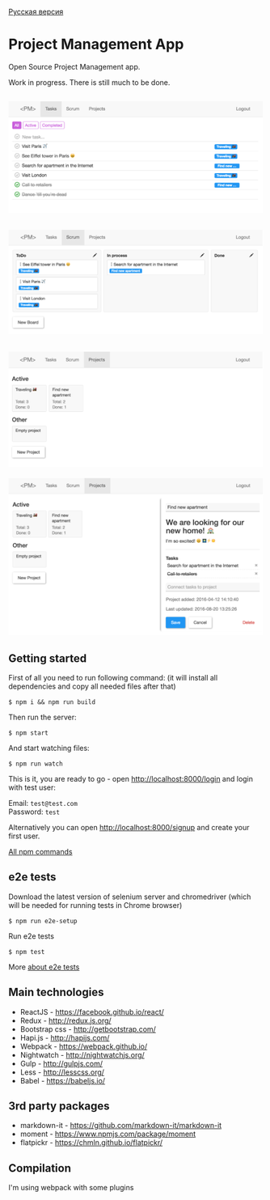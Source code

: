 [Русская версия](readme-ru.md)

# Project Management App

Open Source Project Management app.

Work in progress. There is still much to be done.

![alt tag](img/tasks.png)
---
![alt tag](img/scrum.png)
---
![alt tag](img/projects.png)
---
![alt tag](img/projects-open.png)

## Getting started

First of all you need to run following command:
(it will install all dependencies and copy all needed files after that)

```
$ npm i && npm run build
```

Then run the server:

```
$ npm start
```

And start watching files:

```
$ npm run watch
```

This is it, you are ready to go - open [http://localhost:8000/login](http://localhost:8000/login) and login with test user:

Email: `test@test.com`<br>
Password: `test`

Alternatively you can open [http://localhost:8000/signup](http://localhost:8000/signup) and create your first user.

[All npm commands](docs/npm.md)

## e2e tests

Download the latest version of selenium server and chromedriver (which will be needed for running tests in Chrome browser)

```
$ npm run e2e-setup
```

Run e2e tests

```
$ npm test
```

More [about e2e tests](docs/e2e.md)

## Main technologies

* ReactJS - https://facebook.github.io/react/
* Redux - http://redux.js.org/
* Bootstrap css - http://getbootstrap.com/
* Hapi.js - http://hapijs.com/
* Webpack - https://webpack.github.io/
* Nightwatch - http://nightwatchjs.org/
* Gulp - http://gulpjs.com/
* Less - http://lesscss.org/
* Babel - https://babeljs.io/ 

## 3rd party packages

* markdown-it - https://github.com/markdown-it/markdown-it
* moment - https://www.npmjs.com/package/moment
* flatpickr - https://chmln.github.io/flatpickr/

## Compilation

I'm using webpack with some plugins


